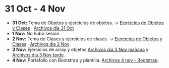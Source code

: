 # 31 Oct - 4 Nov

- **31 Oct:** Tema de Objetos y ejercicios de objetos. -> [Ejercicios de Objetos y Clases](https://javascript.espaciolatino.com/evaluar/clases-objetos.html) · [Archivos dia 31 Oct](/1-Modulo/4-POO(31Oct-4Nov)/31-oct)
- **1 Nov:** No hubo sesión.
- **2 Nov:** Tema de Clases y ejercicios de clases. -> [Ejercicios de Objetos y Clases](https://javascript.espaciolatino.com/evaluar/clases-objetos.html) · [Archivos dia 2 Nov](/1-Modulo/4-POO(31Oct-4Nov)/2-nov)
- **3 Nov:** Ejercicios de array y objetos [Archivos día 3 Nov mañana](/1-Modulo/4-POO(31Oct-4Nov)/3-nov-mañana) y [Archivos día 3 Nov tarde](/1-Modulo/4-POO(31Oct-4Nov)/3-nov-tarde).
- **4 Nov:** Portafolio con Bootstrap y plantilla. [Archivos 4 nov - Bootstrap](/1-Modulo/4-POO(31Oct-4Nov)/4-nov).